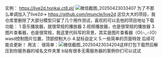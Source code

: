 实例：   https://live2d.honkai.ct8.pl/
![微信截图_20250423033407](https://github.com/user-attachments/assets/ff4e2c55-3b62-4ad0-9e96-d7a81c981413)
为了不那么单调加入了live2d→ https://github.com/imuncle/live2d 这位大大的项目，我仓库里删除了大部分模型只留了几个用作测试，喜欢的可以去他的项目地址下载
功能：
      1.音乐播放器，就很常规的播放器
      2.视频播放器，也是很常规的播放器
      3.图片查看器，也是很常规，我这里代码写的背景，其实是图片查看器（O(∩_∩)O）wasd控制图片位置，顶部控制大小
      4.鼠标自定义
      5.一些简单的页面特效
后续可能会更新！
用法：
      很简单：![微信截图_20250423034204](https://github.com/user-attachments/assets/cdf0d64e-ec43-4d87-9375-b52188e44fe0)这样打包下载然后解压到你服务器的域名文件夹里
      b站有很多无需服务器的案例你们可以试试
     
